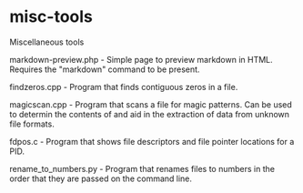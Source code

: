# misc-tools

Miscellaneous tools

markdown-preview.php - Simple page to preview markdown in HTML. Requires the "markdown" command to be present.

findzeros.cpp - Program that finds contiguous zeros in a file.

magicscan.cpp - Program that scans a file for magic patterns. Can be used to determin the contents of and aid in the extraction of data from unknown file formats.

fdpos.c - Program that shows file descriptors and file pointer locations for a PID.

rename\_to\_numbers.py - Program that renames files to numbers in the order that they are passed on the command line.

